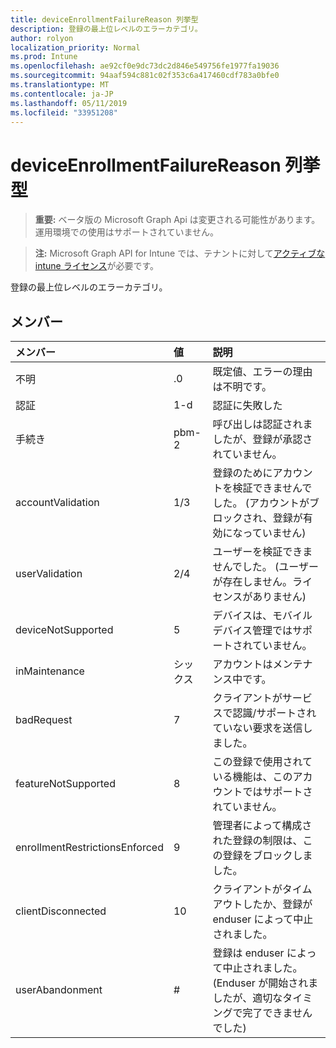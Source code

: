 ```yaml
---
title: deviceEnrollmentFailureReason 列挙型
description: 登録の最上位レベルのエラーカテゴリ。
author: rolyon
localization_priority: Normal
ms.prod: Intune
ms.openlocfilehash: ae92cf0e9dc73dc2d846e549756fe1977fa19036
ms.sourcegitcommit: 94aaf594c881c02f353c6a417460cdf783a0bfe0
ms.translationtype: MT
ms.contentlocale: ja-JP
ms.lasthandoff: 05/11/2019
ms.locfileid: "33951208"
---
```

# <a name="deviceenrollmentfailurereason-enum-type"></a>deviceEnrollmentFailureReason 列挙型

> **重要:** ベータ版の Microsoft Graph Api は変更される可能性があります。運用環境での使用はサポートされていません。

> **注:** Microsoft Graph API for Intune では、テナントに対して[アクティブな intune ライセンス](https://go.microsoft.com/fwlink/?linkid=839381)が必要です。

登録の最上位レベルのエラーカテゴリ。

## <a name="members"></a>メンバー
|メンバー|値|説明|
|:---|:---|:---|
|不明|.0|既定値、エラーの理由は不明です。|
|認証|1-d|認証に失敗した|
|手続き|pbm-2|呼び出しは認証されましたが、登録が承認されていません。|
|accountValidation|1/3|登録のためにアカウントを検証できませんでした。 (アカウントがブロックされ、登録が有効になっていません)|
|userValidation|2/4|ユーザーを検証できませんでした。 (ユーザーが存在しません。ライセンスがありません)|
|deviceNotSupported|5|デバイスは、モバイルデバイス管理ではサポートされていません。|
|inMaintenance|シックス|アカウントはメンテナンス中です。|
|badRequest|7|クライアントがサービスで認識/サポートされていない要求を送信しました。|
|featureNotSupported|8 |この登録で使用されている機能は、このアカウントではサポートされていません。|
|enrollmentRestrictionsEnforced|9 |管理者によって構成された登録の制限は、この登録をブロックしました。|
|clientDisconnected|10 |クライアントがタイムアウトしたか、登録が enduser によって中止されました。|
|userAbandonment|#|登録は enduser によって中止されました。 (Enduser が開始されましたが、適切なタイミングで完了できませんでした)|




